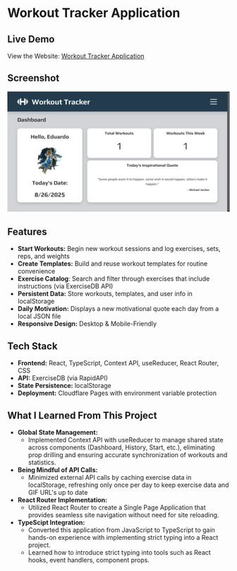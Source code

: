 # Workout Tracker Application

## Live Demo

View the Website: [Workout Tracker Application](https://workout-tracker-2xm.pages.dev/)

## Screenshot

![Dashboard](./src/assets/Dashboard.png)

## Features

- **Start Workouts:** Begin new workout sessions and log exercises, sets, reps, and weights
- **Create Templates:** Build and reuse workout templates for routine convenience
- **Exercise Catalog**: Search and filter through exercises that include instructions (via ExerciseDB API)
- **Persistent Data:** Store workouts, templates, and user info in localStorage
- **Daily Motivation:** Displays a new motivational quote each day from a local JSON file
- **Responsive Design:** Desktop & Mobile-Friendly

## Tech Stack

- **Frontend:** React, TypeScript, Context API, useReducer, React Router, CSS
- **API:** ExerciseDB (via RapidAPI)
- **State Persistence:** localStorage
- **Deployment:** Cloudflare Pages with environment variable protection

## What I Learned From This Project

- **Global State Management:**
  - Implemented Context API with useReducer to manage shared state across components (Dashboard, History, Start, etc.), eliminating prop drilling and ensuring accurate synchronization of workouts and statistics.
- **Being Mindful of API Calls:**
  - Minimized external API calls by caching exercise data in localStorage, refreshing only once per day to keep exercise data and GIF URL's up to date
- **React Router Implementation:**
  - Utilized React Router to create a Single Page Application that provides seamless site navigation without need for site reloading.
- **TypeScipt Integration:**
  - Converted this application from JavaScript to TypeScript to gain hands-on experience with implementing strict typing into a React project.
  - Learned how to introduce strict typing into tools such as React hooks, event handlers, component props.

